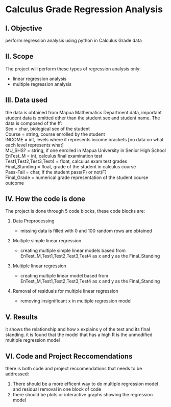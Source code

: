 # Calculus Grade Regression Analysis

## I. Objective
perform regression analysis using python in Calculus Grade data
## II. Scope
The project will perform these types of regression analysis only:
- linear regression analysis
- multiple regression analysis

## III. Data used 
the data is obtained from Mapua Mathematics Department data, important student data is omitted other than the student sex and student name. The data is composed of the ff: <br>
Sex = char, biological sex of the student <br>
Course = string, course enrolled by the student  <br>
INCOME = int, levels where it represents income brackets [no data on what each level represents what]<br>
MU_SHS? = string, if one enrolled in Mapua University in Senior High School  <br>
EnTest_M = int,  calculus final examination test<br>
Test1,Test2,Test3,Test4 = float, calculus exam test grades  <br>
Final_Standing = float, grade of the student in calculus course <br>
Pass-Fail = char, if the student pass(P) or not(F)  <br>
Final_Grade = numerical grade representation of the student course outcome<br>
## IV. How the code is done
The project is done through 5 code blocks, these code blocks are: <br>
1. Data Preprocessing <br>
    - missing data is filled with 0 and 100 random rows are obtained  

2. Multiple simple linear regression  
    - creating multiple simple linear models based from EnTest_M,Test1,Test2,Test3,Test4 as x and y as the Final_Standing  

3. Multiple linear regression  
    - creating multiple linear model based from EnTest_M,Test1,Test2,Test3,Test4 as x and y as the Final_Standing  

4. Removal of residuals for multiple linear regression  
    - removing insignificant x in multiple regression model  

## V. Results 
it shows the relationship and how x explains y of the test and its final standing. it is found that the model that has a high R is the unmodified multiple regression model

## VI. Code and Project Reccomendations
there is both code and project reccomendations that needs to be addressed:
1. There should be a more efficent way to do multiple regression model and residual removal in one block of code
2. there should be plots or interactive graphs showing the regression model

